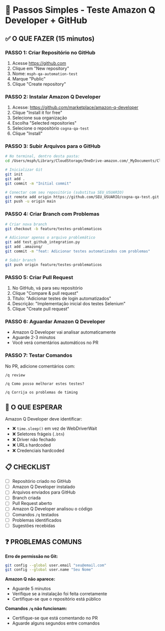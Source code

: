 # 🚀 Passos Simples - Teste Amazon Q Developer + GitHub

## ✅ O QUE FAZER (15 minutos)

### PASSO 1: Criar Repositório no GitHub
1. Acesse https://github.com
2. Clique em "New repository"
3. Nome: `msph-qa-automation-test`
4. Marque "Public"
5. Clique "Create repository"

### PASSO 2: Instalar Amazon Q Developer
1. Acesse: https://github.com/marketplace/amazon-q-developer
2. Clique "Install it for free"
3. Selecione sua organização
4. Escolha "Selected repositories"
5. Selecione o repositório `cogna-qa-test`
6. Clique "Install"

### PASSO 3: Subir Arquivos para o GitHub
```bash
# No terminal, dentro desta pasta:
cd /Users/msph/Library/CloudStorage/OneDrive-amazon.com/_MyDocuments/Clientes/Cogna/Projetos/Qualidade/Cogna_Quality_Test

# Inicializar Git
git init
git add .
git commit -m "Initial commit"

# Conectar com seu repositório (substitua SEU_USUARIO)
git remote add origin https://github.com/SEU_USUARIO/cogna-qa-test.git
git push -u origin main
```

### PASSO 4: Criar Branch com Problemas
```bash
# Criar nova branch
git checkout -b feature/testes-problematicos

# Adicionar apenas o arquivo problemático
git add test_github_integration.py
git add .amazonq/
git commit -m "feat: Adicionar testes automatizados com problemas"

# Subir branch
git push origin feature/testes-problematicos
```

### PASSO 5: Criar Pull Request
1. No GitHub, vá para seu repositório
2. Clique "Compare & pull request"
3. Título: "Adicionar testes de login automatizados"
4. Descrição: "Implementação inicial dos testes Selenium"
5. Clique "Create pull request"

### PASSO 6: Aguardar Amazon Q Developer
- Amazon Q Developer vai analisar automaticamente
- Aguarde 2-3 minutos
- Você verá comentários automáticos no PR

### PASSO 7: Testar Comandos
No PR, adicione comentários com:
```
/q review
```
```
/q Como posso melhorar estes testes?
```
```
/q Corrija os problemas de timing
```

## 🎯 O QUE ESPERAR

Amazon Q Developer deve identificar:
- ❌ `time.sleep()` em vez de WebDriverWait
- ❌ Seletores frágeis (`.btn`)
- ❌ Driver não fechado
- ❌ URLs hardcoded
- ❌ Credenciais hardcoded

## 📋 CHECKLIST

- [ ] Repositório criado no GitHub
- [ ] Amazon Q Developer instalado
- [ ] Arquivos enviados para GitHub
- [ ] Branch criada
- [ ] Pull Request aberto
- [ ] Amazon Q Developer analisou o código
- [ ] Comandos `/q` testados
- [ ] Problemas identificados
- [ ] Sugestões recebidas

## ❓ PROBLEMAS COMUNS

**Erro de permissão no Git:**
```bash
git config --global user.email "seu@email.com"
git config --global user.name "Seu Nome"
```

**Amazon Q não aparece:**
- Aguarde 5 minutos
- Verifique se a instalação foi feita corretamente
- Certifique-se que o repositório está público

**Comandos `/q` não funcionam:**
- Certifique-se que está comentando no PR
- Aguarde alguns segundos entre comandos
